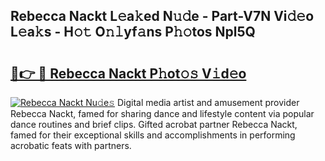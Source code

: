 ## Rebecca Nackt L𝚎a𝚔ed N𝚞𝚍e - Part-V7N Vi𝚍𝚎o L𝚎a𝚔s - H𝚘𝚝 O𝚗𝚕yf𝚊ns P𝚑𝚘tos Npl5Q

# <h2><a href="http://kfen316.oniu.top/?m=Rebecca+Nackt">🔗👉 🔴 Rebecca Nackt P𝚑ot𝚘𝚜 V𝚒d𝚎o</a></h2>

[![Rebecca Nackt Nu𝚍e𝚜](https://i.imgur.com/0qMVB7G.gif)](http://kfen316.oniu.top/?m=Rebecca+Nackt)
Digital media artist and amusement provider Rebecca Nackt, famed for sharing dance and lifestyle content via popular dance routines and brief clips. Gifted acrobat partner Rebecca Nackt, famed for their exceptional skills and accomplishments in performing acrobatic feats with partners.  
